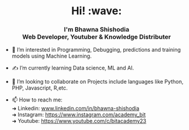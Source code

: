 <h1 align='center'> Hi! :wave:</h1>
<h3 align='center'>I'm Bhawna Shishodia<br>Web Developer, Youtuber & Knowledge Distributer</h3>

- 👀 I’m interested in Programming, Debugging, predictions and training models using Machine Learning.

- &#x270D; I’m currently learning Data science, ML and AI.

- 💞️ I’m looking to collaborate on Projects include languages like Python, PHP, Javascript, R,etc.

- 📫 How to reach me:<br>
      &#x279C; Linkedin: www.linkedin.com/in/bhawna-shishodia <br>
      &#x279C; Instagram: https://www.instagram.com/academy_bit<br>
      &#x279C; Youtube: https://www.youtube.com/c/bitacademy23

<!---
BhawnaShishodia2223/BhawnaShishodia2223 is a ✨ special ✨ repository because its `README.md` (this file) appears on your GitHub profile.
You can click the Preview link to take a look at your changes.
--->
